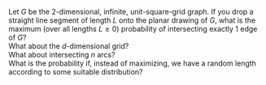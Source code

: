 Let $G$ be the 2-dimensional, infinite, unit-square-grid graph. If you drop a straight line segment of length $L$ onto the planar drawing of $G$, what is the maximum (over all lengths $L\geq0$) probability of intersecting exactly 1 edge of $G$?  
What about the $d$-dimensional grid?  
What about intersecting $n$ arcs?  
What is the probability if, instead of maximizing, we have a random length according to some suitable distribution?
